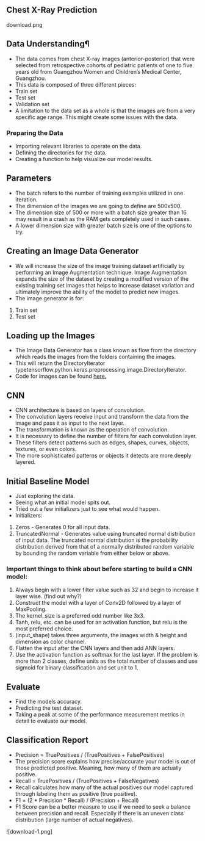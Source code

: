 ## Chest X-Ray Prediction

download.png

## Data Understanding¶
- The data comes from chest X-ray images (anterior-posterior) that were selected from retrospective cohorts of pediatric patients of one to five years old from Guangzhou Women and Children’s Medical Center, Guangzhou.
- This data is composed of three different pieces:
- Train set
- Test set
- Validation set
- A limitation to the data set as a whole is that the images are from a very specific age range. This might create some issues with the data.

### Preparing the Data
- Importing relevant libraries to operate on the data.
- Defining the directories for the data.
- Creating a function to help visualize our model results. 

## Parameters
- The batch refers to the number of training examples utilized in one iteration.
- The dimension of the images we are going to define are 500x500.
- The dimension size of 500 or more with a batch size greater than 16 may result in a crash as the RAM gets completely used in such cases. 
- A lower dimension size with greater batch size is one of the options to try.

## Creating an Image Data Generator
- We will increase the size of the image training dataset artificially by performing an Image Augmentation technique. Image Augmentation expands the size of the dataset by creating a modified version of the existing training set images that helps to increase dataset variation and ultimately improve the ability of the model to predict new images.
- The image generator is for:
 1. Train set
 2. Test set

## Loading up the Images
- The Image Data Generator has a class known as flow from the directory which reads the images from the folders containing the images.
- This will return the DirectoryIterator typetensorflow.python.keras.preprocessing.image.DirectoryIterator.
- Code for images can be found <a href="https://www.kaggle.com/sanwal092/intro-to-cnn-using-keras-to-predict-pneumonia">here.</a>

## CNN
- CNN architecture is based on layers of convolution. 
- The convolution layers receive input and transform the data from the image and pass it as input to the next layer. 
- The transformation is known as the operation of convolution.
- It is necessary to define the number of filters for each convolution layer. 
- These filters detect patterns such as edges, shapes, curves, objects, textures, or even colors. 
- The more sophisticated patterns or objects it detects are more deeply layered.

## Initial Baseline Model
- Just exploring the data.
- Seeing what an initial model spits out.
- Tried out a few initializers just to see what would happen.
- Initializers:
 1. Zeros - Generates 0 for all input data.
 2. TruncatedNormal - Generates value using truncated normal distribution of input data. The truncated normal distribution is the probability distribution derived from that of a normally distributed random variable by bounding the random variable from either below or above.

### Important things to think about before starting to build a CNN model:
1. Always begin with a lower filter value such as 32 and begin to increase it layer wise. (find out why?)
2. Construct the model with a layer of Conv2D followed by a layer of MaxPooling.
3. The kernel_size is a preferred odd number like 3x3.
4. Tanh, relu, etc. can be used for an activation function, but relu is the most preferred choice.
5. (input_shape) takes three arguments, the images width & height and dimension as color channel.
6. Flatten the input after the CNN layers and then add ANN layers.
7. Use the activation function as softmax for the last layer. If the problem is more than 2 classes, define units as the total number of classes and use sigmoid for binary classification and set unit to 1.

## Evaluate
- Find the models accuracy.
- Predicting the test dataset.
- Taking a peak at some of the performance measurement metrics in detail to evaluate our model.

## Classification Report
- Precision = TruePositives / (TruePositives + FalsePositives)
 - The precision score explains how precise/accurate your model is out of those predicted positive. Meaning, how many of them are actually positive.
- Recall = TruePositives / (TruePositives + FalseNegatives)
 - Recall calculates how many of the actual positives our model captured through labeling them as positive (true positive).
- F1 = (2 * Precision * Recall) / (Precision + Recall)
 - F1 Score can be a better measure to use if we need to seek a balance between precision and recall. Especially if there is an uneven class distribution (large number of actual negatives).

![download-1.png]
